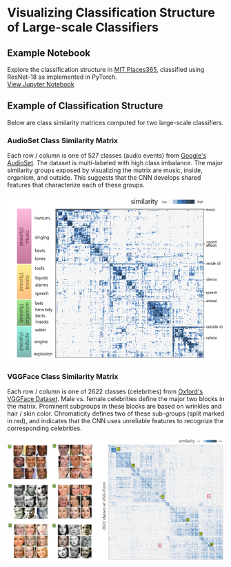 # Visualizing Classification Structure of Large-scale Classifiers

## Example Notebook
Explore the classification structure in [MIT Places365](http://places2.csail.mit.edu/), classified using ResNet-18 as implemented in PyTorch.
<br/>
[View Jupyter Notebook](Places365_example.ipynb)

## Example of Classification Structure
Below are class similarity matrices computed for two large-scale classifiers.

### AudioSet Class Similarity Matrix
Each row / column is one of 527 classes (audio events) from [Google's AudioSet](https://research.google.com/audioset/).
The dataset is multi-labeled with high class imbalance.
The major similarity groups exposed by visualizing the matrix are music, inside, organism, and outside.
This suggests that the CNN develops shared features that characterize each of these groups. 

<p align="center">
<img src="/example_images/AudioSet_Class_Similarity.png" alt="drawing" width="700"/>
</p>

### VGGFace Class Similarity Matrix
Each row / column is one of 2622 classes (celebrities) from [Oxford's VGGFace Dataset](https://www.robots.ox.ac.uk/~vgg/data/vgg_face/).
Male vs. female celebrities define the major two blocks in the matrix.
Prominent subgroups in these blocks are based on wrinkles and hair / skin color.
Chromaticity defines two of these sub-groups (split marked in red), and indicates that the CNN uses unreliable features to recognize the corresponding celebrities.


<p align="center">
<img src="/example_images/VGGFace_Class_Similarities.png" alt="drawing" width="900"/>
</p>

